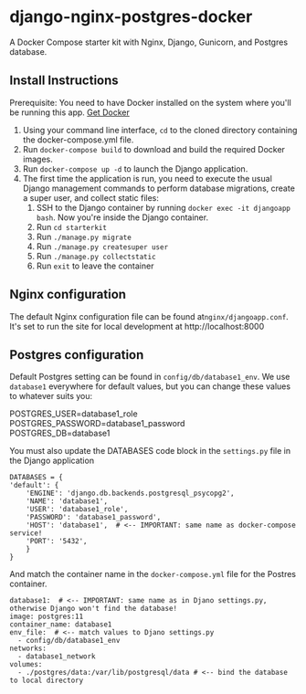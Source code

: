 # django-nginx-postgres-docker
A Docker Compose starter kit with Nginx, Django, Gunicorn, and Postgres database.

## Install Instructions
Prerequisite: You need to have Docker installed on the system where you'll be running this app. [Get Docker](https://docs.docker.com/install/)

1. Using your command line interface, `cd` to the cloned directory containing the docker-compose.yml file.
2. Run `docker-compose build` to download and build the required Docker images.
3. Run `docker-compose up -d` to launch the Django application.
4. The first time the application is run, you need to execute the usual Django management commands to perform database migrations, create a super user, and collect static files:
    1. SSH to the Django container by running `docker exec -it djangoapp bash`. Now you're inside the Django container.
    2. Run `cd starterkit`
    3. Run `./manage.py migrate`
    4. Run `./manage.py createsuper user`
    5. Run `./manage.py collectstatic`
    6. Run `exit` to leave the container

## Nginx configuration
The default Nginx configuration file can be found at`nginx/djangoapp.conf`.  It's set to run the site for local development at http://localhost:8000

## Postgres configuration
Default Postgres setting can be found in `config/db/database1_env`. We use `database1` everywhere for default values, but you can change these values to whatever suits you:

POSTGRES_USER=database1_role  
POSTGRES_PASSWORD=database1_password  
POSTGRES_DB=database1

You must also update the DATABASES code block in the `settings.py` file in the Django application

    DATABASES = {
    'default': {
        'ENGINE': 'django.db.backends.postgresql_psycopg2',
        'NAME': 'database1',
        'USER': 'database1_role',
        'PASSWORD': 'database1_password',
        'HOST': 'database1',  # <-- IMPORTANT: same name as docker-compose service!
        'PORT': '5432',
        }
    }

And match the container name in the `docker-compose.yml` file for the Postres container.

    database1:  # <-- IMPORTANT: same name as in Djano settings.py, otherwise Django won't find the database!
    image: postgres:11
    container_name: database1
    env_file:  # <-- match values to Djano settings.py
      - config/db/database1_env
    networks:
      - database1_network  
    volumes:
      - ./postgres/data:/var/lib/postgresql/data # <-- bind the database to local directory


